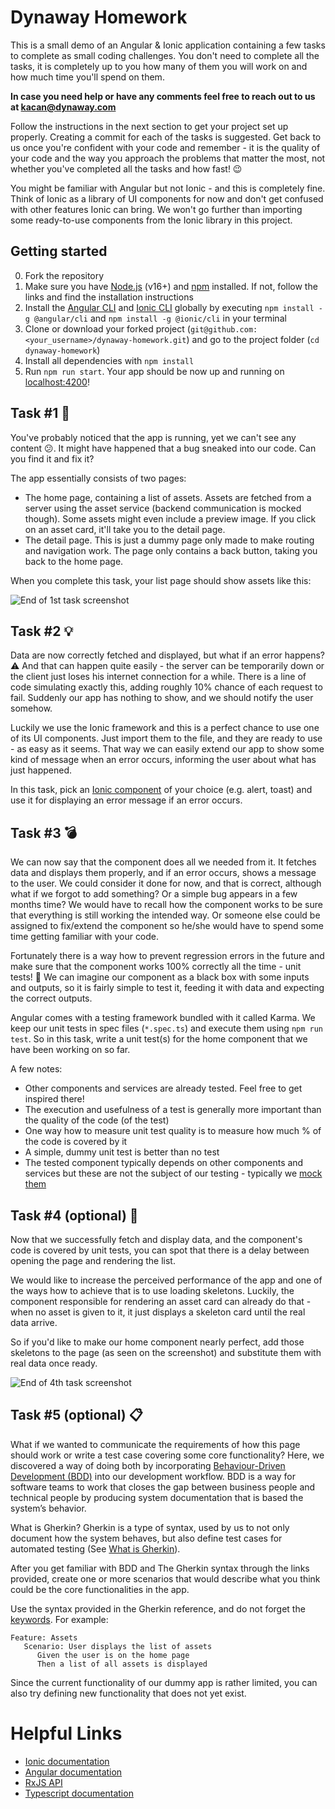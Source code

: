 # Dynaway Homework
This is a small demo of an Angular & Ionic application containing a few tasks to complete as small coding challenges. You don't need to complete all the tasks, it is completely up to you how many of them you will work on and how much time you'll spend on them.

**In case you need help or have any comments feel free to reach out to us at kacan@dynaway.com**

Follow the instructions in the next section to get your project set up properly. Creating a commit for each of the tasks is suggested. Get back to us once you're confident with your code and remember - it is the quality of your code and the way you approach the problems that matter the most, not whether you've completed all the tasks and how fast! 😉

You might be familiar with Angular but not Ionic - and this is completely fine. Think of Ionic as a library of UI components for now and don't get confused with other features Ionic can bring. We won't go further than importing some ready-to-use components from the Ionic library in this project.

## Getting started
0. Fork the repository
1. Make sure you have [Node.js](https://nodejs.org/en/) (v16+) and [npm](https://www.npmjs.com/) installed. If not, follow the links and find the installation instructions
2. Install the [Angular CLI](https://cli.angular.io/) and [Ionic CLI](https://ionicframework.com/docs/cli) globally by executing
   `npm install -g @angular/cli` and `npm install -g @ionic/cli` in your terminal
3. Clone or download your forked project (`git@github.com:<your_username>/dynaway-homework.git`) and go to the project folder (`cd dynaway-homework`)
4. Install all dependencies with `npm install`
5. Run `npm run start`. Your app should be now up and running on [localhost:4200](http://localhost:4200)!

## Task #1 🐞
You've probably noticed that the app is running, yet we can't see any content 😕. It might have happened that a bug sneaked into our code. Can you find it and fix it? 

The app essentially consists of two pages:
* The home page, containing a list of assets. Assets are fetched from a server using the asset service (backend communication is mocked though). Some assets might even include a preview image. If you click on an asset card, it'll take you to the detail page.
* The detail page. This is just a dummy page only made to make routing and navigation work. The page only contains a back button, taking you back to the home page.

When you complete this task, your list page should show assets like this:

![End of 1st task screenshot](./src/assets/1st%20task%20end.png)

## Task #2 💡
Data are now correctly fetched and displayed, but what if an error happens? ⚠️ And that can happen quite easily - the server can be temporarily down or the client just loses his internet connection for a while. There is a line of code simulating exactly this, adding roughly 10% chance of each request to fail. Suddenly our app has nothing to show, and we should notify the user somehow.

Luckily we use the Ionic framework and this is a perfect chance to use one of its UI components. Just import them to the file, and they are ready to use - as easy as it seems. That way we can easily extend our app to show some kind of message when an error occurs, informing the user about what has just happened.

In this task, pick an [Ionic component](https://ionicframework.com/docs/components) of your choice (e.g. alert, toast) and use it for displaying an error message if an error occurs.

## Task #3 💣
We can now say that the component does all we needed from it. It fetches data and displays them properly, and if an error occurs, shows a message to the user. We could consider it done for now, and that is correct, although what if we forgot to add something? Or a simple bug appears in a few months time? We would have to recall how the component works to be sure that everything is still working the intended way. Or someone else could be assigned to fix/extend the component so he/she would have to spend some time getting familiar with your code.

Fortunately there is a way how to prevent regression errors in the future and make sure that the component works 100% correctly all the time - unit tests! 🎉 We can imagine our component as a black box with some inputs and outputs, so it is fairly simple to test it, feeding it with data and expecting the correct outputs.

Angular comes with a testing framework bundled with it called Karma. We keep our unit tests in spec files (`*.spec.ts`) and execute them using `npm run test`. So in this task, write a unit test(s) for the home component that we have been working on so far.

A few notes:
* Other components and services are already tested. Feel free to get inspired there!
* The execution and usefulness of a test is generally more important than the quality of the code (of the test)
* One way how to measure unit test quality is to measure how much % of the code is covered by it
* A simple, dummy unit test is better than no test
* The tested component typically depends on other components and services but these are not the subject of our testing - typically we [mock them](https://jasmine.github.io/api/edge/Spy.html)


## Task #4 (optional) 🚀

Now that we successfully fetch and display data, and the component's code is covered by unit tests, you can spot that there is a delay between opening the page and rendering the list.

We would like to increase the perceived performance of the app and one of the ways how to achieve that is to use loading skeletons. Luckily, the component responsible for rendering an asset card can already do that - when no asset is given to it, it just displays a skeleton card until the real data arrive.

So if you'd like to make our home component nearly perfect, add those skeletons to the page (as seen on the screenshot) and substitute them with real data once ready.

![End of 4th task screenshot](./src/assets/4th%20task%20end.png)

## Task #5 (optional) 📋
What if we wanted to communicate the requirements of how this page should work or write a test case covering some core functionality? Here, we discovered a way of doing both by incorporating [Behaviour-Driven Development (BDD)](https://cucumber.io/docs/bdd/) into our development workflow.
BDD is a way for software teams to work that closes the gap between business people and technical people by producing system documentation that is based the system’s behavior.

What is Gherkin?
Gherkin is a type of syntax, used by us to not only document how the system behaves, but also define test cases for automated testing (See [What is Gherkin](https://cucumber.io/docs/gherkin/reference/)).

After you get familiar with BDD and The Gherkin syntax through the links provided, create one or more scenarios that would describe what you think could be the core functionalities in the app.

Use the syntax provided in the Gherkin reference, and do not forget the [keywords](https://cucumber.io/docs/gherkin/reference/#keywords).
For example:

```gherkin
Feature: Assets
   Scenario: User displays the list of assets
      Given the user is on the home page
      Then a list of all assets is displayed
```

Since the current functionality of our dummy app is rather limited, you can also try defining new functionality that does not yet exist. 

# Helpful Links

- [Ionic documentation](https://ionicframework.com/docs)
- [Angular documentation](https://angular.io/docs)
- [RxJS API](https://rxjs-dev.firebaseapp.com/api)
- [Typescript documentation](https://www.typescriptlang.org/docs/home.html)
